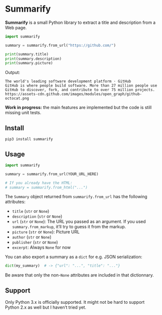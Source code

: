 # Summarify

**Summarify** is a small Python library to extract a title and description from
a Web page.

```python
import summarify

summary = summarify.from_url("https://github.com/")

print(summary.title)
print(summary.description)
print(summary.picture)
```
Output:
```text
The world's leading software development platform · GitHub
GitHub is where people build software. More than 27 million people use GitHub to discover, fork, and contribute to over 75 million projects.
https://assets-cdn.github.com/images/modules/open_graph/github-octocat.png
```

**Work in progress:** the main features are implemented but the code is still
missing unit tests.

## Install

    pip3 install summarify

## Usage

```python
import summarify

summary = summarify.from_url(YOUR_URL_HERE)

# If you already have the HTML:
# summary = summarify.from_html("...")
```

The `Summary` object returned from `summarify.from_url` has the following
attributes:

* `title` (`str` or `None`)
* `description` (`str` or `None`)
* `url` (`str` or `None`): The URL you passed as an argument. If you used
  `summary.from_markup`, it’ll try to guess it from the markup.
* `picture` (`str` or `None`): Picture URL
* `author` (`str` or `None`)
* `publisher` (`str` or `None`)
* `excerpt`: Always `None` for now

You can also export a summary as a `dict` for e.g. JSON serialization:

```python
dict(my_summary)  # -> {"url": "...", "title": "..."}
```

Be aware that only the non-`None` attributes are included in that dictionnary.

## Support

Only Python 3.x is officially supported. It might not be hard to support Python
2.x as well but I haven’t tried yet.

